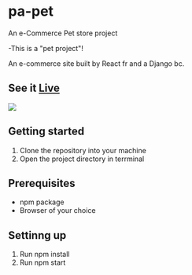 # pa-pet

An e-Commerce Pet store project

-This is a "pet project"!

An e-commerce site built by React fr and a Django bc.

## See it [Live](https://pa-pet.netlify.app/)

<img src="https://pa-pet.netlify.app/static/media/product-08%20(2).2daaedb0.jpg" />

## Getting started

1. Clone the repository into your machine
2. Open the project directory in terrminal

## Prerequisites

- npm package
- Browser of your choice

## Settinng up
 
1. Run npm install
2. Run npm start

